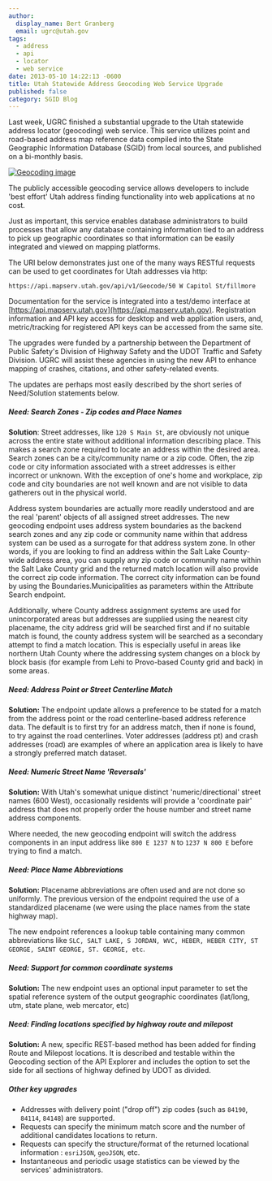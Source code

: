 ```yaml
---
author:
  display_name: Bert Granberg
  email: ugrc@utah.gov
tags:
  - address
  - api
  - locator
  - web service
date: 2013-05-10 14:22:13 -0600
title: Utah Statewide Address Geocoding Web Service Upgrade
published: false
category: SGID Blog
---
```


Last week, UGRC finished a substantial upgrade to the Utah statewide address locator (geocoding) web service. This service utilizes point and road-based address map reference data compiled into the State Geographic Information Database (SGID) from local sources, and published on a bi-monthly basis.

[![Geocoding image](/images/404.png)](<![Large](/images/404.png)>)

The publicly accessible geocoding service allows developers to include 'best effort' Utah address finding functionality into web applications at no cost.

Just as important, this service enables database administrators to build processes that allow any database containing information tied to an address to pick up geographic coordinates so that information can be easily integrated and viewed on mapping platforms.

The URI below demonstrates just one of the many ways RESTful requests can be used to get coordinates for Utah addresses via http:

`https://api.mapserv.utah.gov/api/v1/Geocode/50 W Capitol St/fillmore`

Documentation for the service is integrated into a test/demo interface at [https://api.mapserv.utah.gov](https://api.mapserv.utah.gov). Registration information and API key access for desktop and web application users, and, metric/tracking for registered API keys can be accessed from the same site.

The upgrades were funded by a partnership between the Department of Public Safety's Division of Highway Safety and the UDOT Traffic and Safety Division. UGRC will assist these agencies in using the new API to enhance mapping of crashes, citations, and other safety-related events.

The updates are perhaps most easily described by the short series of Need/Solution statements below.

##### Need: Search Zones - Zip codes and Place Names

**Solution**: Street addresses, like `120 S Main St`, are obviously not unique across the entire state without additional information describing place. This makes a search zone required to locate an address within the desired area. Search zones can be a city/community name or a zip code. Often, the zip code or city information associated with a street addresses is either incorrect or unknown. With the exception of one's home and workplace, zip code and city boundaries are not well known and are not visible to data gatherers out in the physical world.

Address system boundaries are actually more readily understood and are the real 'parent' objects of all assigned street addresses. The new geocoding endpoint uses address system boundaries as the backend search zones and any zip code or community name within that address system can be used as a surrogate for that address system zone. In other words, if you are looking to find an address within the Salt Lake County-wide address area, you can supply any zip code or community name within the Salt Lake County grid and the returned match location will also provide the correct zip code information. The correct city information can be found by using the Boundaries.Municipalities as parameters within the Attribute Search endpoint.

Additionally, where County address assignment systems are used for unincorporated areas but addresses are supplied using the nearest city placename, the city address grid will be searched first and if no suitable match is found, the county address system will be searched as a secondary attempt to find a match location. This is especially useful in areas like northern Utah County where the addressing system changes on a block by block basis (for example from Lehi to Provo-based County grid and back) in some areas.

##### Need: Address Point or Street Centerline Match

**Solution:** The endpoint update allows a preference to be stated for a match from the address point or the road centerline-based address reference data. The default is to first try for an address match, then if none is found, to try against the road centerlines. Voter addresses (address pt) and crash addresses (road) are examples of where an application area is likely to have a strongly preferred match dataset.

##### Need: Numeric Street Name 'Reversals'

**Solution:** With Utah's somewhat unique distinct 'numeric/directional' street names (600 West), occasionally residents will provide a 'coordinate pair' address that does not properly order the house number and street name address components.

Where needed, the new geocoding endpoint will switch the address components in an input address like `800 E 1237 N` to `1237 N 800 E` before trying to find a match.

##### Need: Place Name Abbreviations

**Solution:** Placename abbreviations are often used and are not done so uniformly. The previous version of the endpoint required the use of a standardized placename (we were using the place names from the state highway map).

The new endpoint references a lookup table containing many common abbreviations like `SLC, SALT LAKE, S JORDAN, WVC, HEBER, HEBER CITY, ST GEORGE, SAINT GEORGE, ST. GEORGE, etc`.

##### Need: Support for common coordinate systems

**Solution:** The new endpoint uses an optional input parameter to set the spatial reference system of the output geographic coordinates (lat/long, utm, state plane, web mercator, etc)

##### Need: Finding locations specified by highway route and milepost

**Solution:** A new, specific REST-based method has been added for finding Route and Milepost locations. It is described and testable within the Geocoding section of the API Explorer and includes the option to set the side for all sections of highway defined by UDOT as divided.

##### Other key upgrades

- Addresses with delivery point ("drop off") zip codes (such as `84190`, `84114`, `84148`) are supported.
- Requests can specify the minimum match score and the number of additional candidates locations to return.
- Requests can specify the structure/format of the returned locational information : `esriJSON`, `geoJSON`, etc.
- Instantaneous and periodic usage statistics can be viewed by the services' administrators.
